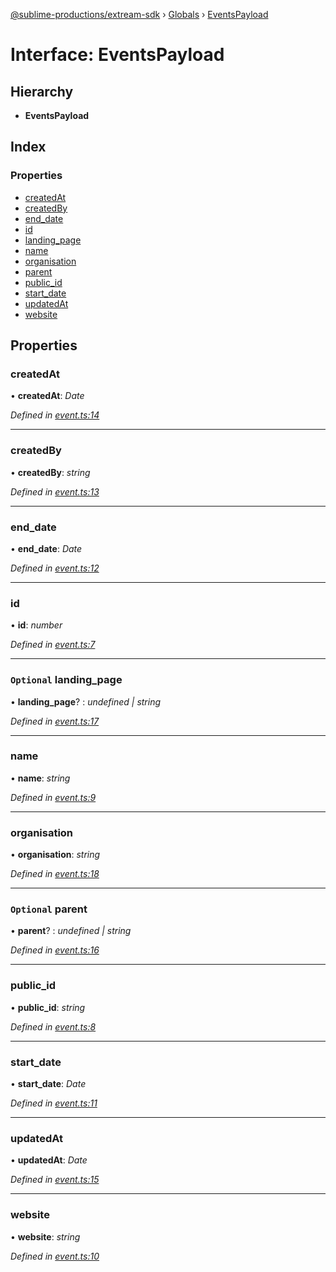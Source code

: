 [@sublime-productions/extream-sdk](../README.md) › [Globals](../globals.md) › [EventsPayload](eventspayload.md)

# Interface: EventsPayload

## Hierarchy

* **EventsPayload**

## Index

### Properties

* [createdAt](eventspayload.md#createdat)
* [createdBy](eventspayload.md#createdby)
* [end_date](eventspayload.md#end_date)
* [id](eventspayload.md#id)
* [landing_page](eventspayload.md#optional-landing_page)
* [name](eventspayload.md#name)
* [organisation](eventspayload.md#organisation)
* [parent](eventspayload.md#optional-parent)
* [public_id](eventspayload.md#public_id)
* [start_date](eventspayload.md#start_date)
* [updatedAt](eventspayload.md#updatedat)
* [website](eventspayload.md#website)

## Properties

###  createdAt

• **createdAt**: *Date*

*Defined in [event.ts:14](https://github.com/Extream-SaaS/ex-sdk/blob/c40df84/src/event.ts#L14)*

___

###  createdBy

• **createdBy**: *string*

*Defined in [event.ts:13](https://github.com/Extream-SaaS/ex-sdk/blob/c40df84/src/event.ts#L13)*

___

###  end_date

• **end_date**: *Date*

*Defined in [event.ts:12](https://github.com/Extream-SaaS/ex-sdk/blob/c40df84/src/event.ts#L12)*

___

###  id

• **id**: *number*

*Defined in [event.ts:7](https://github.com/Extream-SaaS/ex-sdk/blob/c40df84/src/event.ts#L7)*

___

### `Optional` landing_page

• **landing_page**? : *undefined | string*

*Defined in [event.ts:17](https://github.com/Extream-SaaS/ex-sdk/blob/c40df84/src/event.ts#L17)*

___

###  name

• **name**: *string*

*Defined in [event.ts:9](https://github.com/Extream-SaaS/ex-sdk/blob/c40df84/src/event.ts#L9)*

___

###  organisation

• **organisation**: *string*

*Defined in [event.ts:18](https://github.com/Extream-SaaS/ex-sdk/blob/c40df84/src/event.ts#L18)*

___

### `Optional` parent

• **parent**? : *undefined | string*

*Defined in [event.ts:16](https://github.com/Extream-SaaS/ex-sdk/blob/c40df84/src/event.ts#L16)*

___

###  public_id

• **public_id**: *string*

*Defined in [event.ts:8](https://github.com/Extream-SaaS/ex-sdk/blob/c40df84/src/event.ts#L8)*

___

###  start_date

• **start_date**: *Date*

*Defined in [event.ts:11](https://github.com/Extream-SaaS/ex-sdk/blob/c40df84/src/event.ts#L11)*

___

###  updatedAt

• **updatedAt**: *Date*

*Defined in [event.ts:15](https://github.com/Extream-SaaS/ex-sdk/blob/c40df84/src/event.ts#L15)*

___

###  website

• **website**: *string*

*Defined in [event.ts:10](https://github.com/Extream-SaaS/ex-sdk/blob/c40df84/src/event.ts#L10)*
